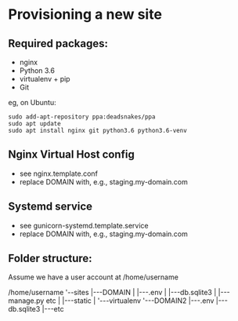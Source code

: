 Provisioning a new site
=======================

## Required packages:

* nginx
* Python 3.6
* virtualenv + pip
* Git

eg, on Ubuntu:

    sudo add-apt-repository ppa:deadsnakes/ppa
    sudo apt update
    sudo apt install nginx git python3.6 python3.6-venv

## Nginx Virtual Host config

* see nginx.template.conf
* replace DOMAIN with, e.g., staging.my-domain.com

## Systemd service

* see gunicorn-systemd.template.service
* replace DOMAIN with, e.g., staging.my-domain.com

## Folder structure:

Assume we have a user account at /home/username

/home/username
'--sites
   |---DOMAIN
   |  |---.env
   |  |---db.sqlite3
   |  |---manage.py etc
   |  |---static
   |  '---virtualenv
   '---DOMAIN2
      |---.env
      |---db.sqlite3
      |---etc
